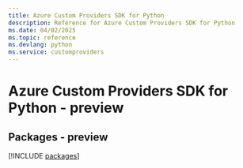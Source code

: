 ```yaml
---
title: Azure Custom Providers SDK for Python
description: Reference for Azure Custom Providers SDK for Python
ms.date: 04/02/2025
ms.topic: reference
ms.devlang: python
ms.service: customproviders
---
```

# Azure Custom Providers SDK for Python - preview
## Packages - preview
[!INCLUDE [packages](custom-providers-index.md)]
